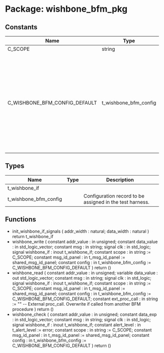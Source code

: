 # Package: wishbone_bfm_pkg

## Constants

| Name                          | Type                  | Value                                                                                                                                                                                                                                                                                                                                                                                                                                                                                                   | Description                                 |
| ----------------------------- | --------------------- | ------------------------------------------------------------------------------------------------------------------------------------------------------------------------------------------------------------------------------------------------------------------------------------------------------------------------------------------------------------------------------------------------------------------------------------------------------------------------------------------------------- | ------------------------------------------- |
| C_SCOPE                       | string                |  "WISHBONE BFM"                                                                                                                                                                                                                                                                                                                                                                                                                                                                                         |                                             |
| C_WISHBONE_BFM_CONFIG_DEFAULT | t_wishbone_bfm_config |  (     max_wait_cycles             => 10,     max_wait_cycles_severity    => failure,     clock_period                => -1 ns,     clock_period_margin         => 0 ns,     clock_margin_severity       => TB_ERROR,     setup_time                  => -1 ns,     hold_time                   => -1 ns,     match_strictness            => MATCH_EXACT,     id_for_bfm                  => ID_BFM,     id_for_bfm_wait             => ID_BFM_WAIT,     id_for_bfm_poll             => ID_BFM_POLL   ) | Define the default value for the BFM config |
## Types

| Name                  | Type | Description                                              |
| --------------------- | ---- | -------------------------------------------------------- |
| t_wishbone_if         |      |                                                          |
| t_wishbone_bfm_config |      | Configuration record to be assigned in the test harness. |
## Functions
- init_wishbone_if_signals <font id="function_arguments">( addr_width : natural; data_width : natural ) </font> <font id="function_return">return t_wishbone_if </font>
- wishbone_write <font id="function_arguments">( constant addr_value       : in  unsigned; constant data_value       : in  std_logic_vector; constant msg              : in  string; signal clk                : in  std_logic; signal wishbone_if        : inout t_wishbone_if; constant scope            : in  string                    := C_SCOPE; constant msg_id_panel     : in  t_msg_id_panel            := shared_msg_id_panel; constant config           : in  t_wishbone_bfm_config     := C_WISHBONE_BFM_CONFIG_DEFAULT ) </font> <font id="function_return">return ()</font>
- wishbone_read <font id="function_arguments">( constant addr_value       : in  unsigned; variable data_value       : out std_logic_vector; constant msg              : in  string; signal clk                : in  std_logic; signal wishbone_if        : inout t_wishbone_if; constant scope            : in  string                    := C_SCOPE; constant msg_id_panel     : in  t_msg_id_panel            := shared_msg_id_panel; constant config           : in  t_wishbone_bfm_config     := C_WISHBONE_BFM_CONFIG_DEFAULT; constant ext_proc_call    : in  string                    := ""  -- External proc_call. Overwrite if called from another BFM procedure ) </font> <font id="function_return">return ()</font>
- wishbone_check <font id="function_arguments">( constant addr_value       : in  unsigned; constant data_exp         : in  std_logic_vector; constant msg              : in  string; signal clk                : in  std_logic; signal wishbone_if        : inout t_wishbone_if; constant alert_level      : in  t_alert_level             := error; constant scope            : in  string                    := C_SCOPE; constant msg_id_panel     : in  t_msg_id_panel            := shared_msg_id_panel; constant config           : in  t_wishbone_bfm_config     := C_WISHBONE_BFM_CONFIG_DEFAULT ) </font> <font id="function_return">return ()</font>
